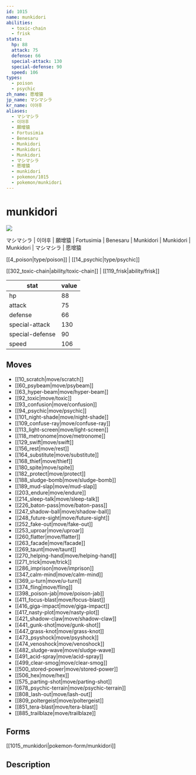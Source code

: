 ```yaml
---
id: 1015
name: munkidori
abilities:
  - toxic-chain
  - frisk
stats:
  hp: 88
  attack: 75
  defense: 66
  special-attack: 130
  special-defense: 90
  speed: 106
types:
  - poison
  - psychic
zh_name: 愿增猿
jp_name: マシマシラ
kr_name: 이야후
aliases:
  - マシマシラ
  - 이야후
  - 願增猿
  - Fortusimia
  - Benesaru
  - Munkidori
  - Munkidori
  - Munkidori
  - マシマシラ
  - 愿增猿
  - munkidori
  - pokemon/1015
  - pokemon/munkidori
---
```

# munkidori

![](null)

マシマシラ | 이야후 | 願增猿 | Fortusimia | Benesaru | Munkidori | Munkidori | Munkidori | マシマシラ | 愿增猿

[[4_poison|type/poison]] | [[14_psychic|type/psychic]]

[[302_toxic-chain|ability/toxic-chain]] | [[119_frisk|ability/frisk]]

|stat|value|
|---|---|
|hp|88|
|attack|75|
|defense|66|
|special-attack|130|
|special-defense|90|
|speed|106|


## Moves

- [[10_scratch|move/scratch]]
- [[60_psybeam|move/psybeam]]
- [[63_hyper-beam|move/hyper-beam]]
- [[92_toxic|move/toxic]]
- [[93_confusion|move/confusion]]
- [[94_psychic|move/psychic]]
- [[101_night-shade|move/night-shade]]
- [[109_confuse-ray|move/confuse-ray]]
- [[113_light-screen|move/light-screen]]
- [[118_metronome|move/metronome]]
- [[129_swift|move/swift]]
- [[156_rest|move/rest]]
- [[164_substitute|move/substitute]]
- [[168_thief|move/thief]]
- [[180_spite|move/spite]]
- [[182_protect|move/protect]]
- [[188_sludge-bomb|move/sludge-bomb]]
- [[189_mud-slap|move/mud-slap]]
- [[203_endure|move/endure]]
- [[214_sleep-talk|move/sleep-talk]]
- [[226_baton-pass|move/baton-pass]]
- [[247_shadow-ball|move/shadow-ball]]
- [[248_future-sight|move/future-sight]]
- [[252_fake-out|move/fake-out]]
- [[253_uproar|move/uproar]]
- [[260_flatter|move/flatter]]
- [[263_facade|move/facade]]
- [[269_taunt|move/taunt]]
- [[270_helping-hand|move/helping-hand]]
- [[271_trick|move/trick]]
- [[286_imprison|move/imprison]]
- [[347_calm-mind|move/calm-mind]]
- [[369_u-turn|move/u-turn]]
- [[374_fling|move/fling]]
- [[398_poison-jab|move/poison-jab]]
- [[411_focus-blast|move/focus-blast]]
- [[416_giga-impact|move/giga-impact]]
- [[417_nasty-plot|move/nasty-plot]]
- [[421_shadow-claw|move/shadow-claw]]
- [[441_gunk-shot|move/gunk-shot]]
- [[447_grass-knot|move/grass-knot]]
- [[473_psyshock|move/psyshock]]
- [[474_venoshock|move/venoshock]]
- [[482_sludge-wave|move/sludge-wave]]
- [[491_acid-spray|move/acid-spray]]
- [[499_clear-smog|move/clear-smog]]
- [[500_stored-power|move/stored-power]]
- [[506_hex|move/hex]]
- [[575_parting-shot|move/parting-shot]]
- [[678_psychic-terrain|move/psychic-terrain]]
- [[808_lash-out|move/lash-out]]
- [[809_poltergeist|move/poltergeist]]
- [[851_tera-blast|move/tera-blast]]
- [[885_trailblaze|move/trailblaze]]

## Forms



[[1015_munkidori|pokemon-form/munkidori]]

## Description



